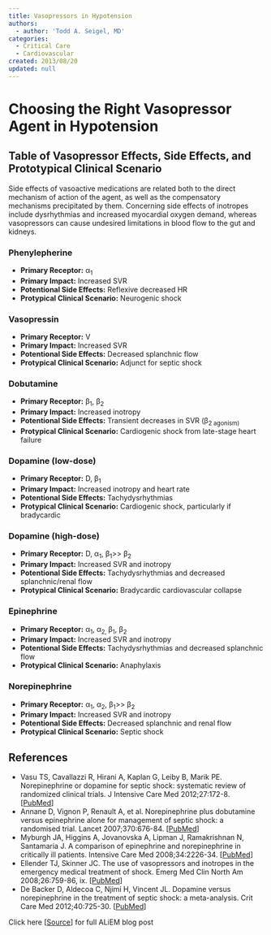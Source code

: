 ```yaml
---
title: Vasopressors in Hypotension
authors:
  - author: 'Todd A. Seigel, MD'
categories:
  - Critical Care
  - Cardiovascular
created: 2013/08/20
updated: null
---
```


# Choosing the Right Vasopressor Agent in Hypotension

## Table of Vasopressor Effects, Side Effects, and Prototypical Clinical Scenario

Side effects of vasoactive medications are related both to the direct mechanism of action of the agent, as well as the compensatory mechanisms precipitated by them. Concerning side effects of inotropes include dysrhythmias and increased myocardial oxygen demand, whereas vasopressors can cause undesired limitations in blood flow to the gut and kidneys.

### Phenylepherine

- **Primary Receptor:** α<sub>1</sub>
- **Primary Impact:** Increased SVR
- **Potentional Side Effects:** Reflexive decreased HR
- **Protypical Clinical Scenario:** Neurogenic shock

### Vasopressin

- **Primary Receptor:** V
- **Primary Impact:** Increased SVR
- **Potentional Side Effects:** Decreased splanchnic flow
- **Protypical Clinical Scenario:** Adjunct for septic shock

### Dobutamine

- **Primary Receptor:** β<sub>1</sub>, β<sub>2 </sub>
- **Primary Impact:** Increased inotropy
- **Potentional Side Effects:** Transient decreases in SVR (β<sub>2 agonism)
- **Protypical Clinical Scenario:** Cardiogenic shock from late-stage heart failure

### Dopamine (low-dose)

- **Primary Receptor:** D, β<sub>1</sub>
- **Primary Impact:** Increased inotropy and heart rate
- **Potentional Side Effects:** Tachydysrhythmias
- **Protypical Clinical Scenario:** Cardiogenic shock, particularly if bradycardic

### Dopamine (high-dose)

- **Primary Receptor:** D, α<sub>1</sub>, β<sub>1</sub>>> β<sub>2</sub>
- **Primary Impact:** Increased SVR and inotropy
- **Potentional Side Effects:** Tachydysrhythmias and decreased splanchnic/renal flow
- **Protypical Clinical Scenario:** Bradycardic cardiovascular collapse

### Epinephrine

- **Primary Receptor:** α<sub>1</sub>, α<sub>2, </sub>β<sub>1</sub>, β<sub>2 </sub>
- **Primary Impact:** Increased SVR and inotropy
- **Potentional Side Effects:** Tachydysrhythmias and decreased splanchnic flow
- **Protypical Clinical Scenario:** Anaphylaxis

### Norepinephrine

- **Primary Receptor:** α<sub>1</sub>, α<sub>2</sub>, β<sub>1</sub>>> β<sub>2 </sub>
- **Primary Impact:** Increased SVR and inotropy  
- **Potentional Side Effects:** Decreased splanchnic and renal flow
- **Protypical Clinical Scenario:** Septic shock

## References

- Vasu TS, Cavallazzi R, Hirani A, Kaplan G, Leiby B, Marik PE. Norepinephrine or dopamine for septic shock: systematic review of randomized clinical trials. J Intensive Care Med 2012;27:172-8. [[PubMed](http://www.ncbi.nlm.nih.gov/pubmed/21436167)]
- Annane D, Vignon P, Renault A, et al. Norepinephrine plus dobutamine versus epinephrine alone for management of septic shock: a randomised trial. Lancet 2007;370:676-84. [[PubMed](http://www.ncbi.nlm.nih.gov/pubmed/?term=17720019)]
- Myburgh JA, Higgins A, Jovanovska A, Lipman J, Ramakrishnan N, Santamaria J. A comparison of epinephrine and norepinephrine in critically ill patients. Intensive Care Med 2008;34:2226-34. [[PubMed](http://www.ncbi.nlm.nih.gov/pubmed/18654759)]
- Ellender TJ, Skinner JC. The use of vasopressors and inotropes in the emergency medical treatment of shock. Emerg Med Clin North Am 2008;26:759-86, ix. [[PubMed](http://www.ncbi.nlm.nih.gov/pubmed/18655944)]
- De Backer D, Aldecoa C, Njimi H, Vincent JL. Dopamine versus norepinephrine in the treatment of septic shock: a meta-analysis. Crit Care Med 2012;40:725-30. [[PubMed](http://www.ncbi.nlm.nih.gov/pubmed/22036860)]

Click here [[Source](https://www.aliem.com/2013/choosing-the-right-vasopressor-agent-in-hypotension/)] for full ALiEM blog post
